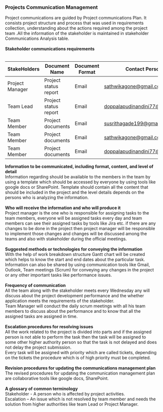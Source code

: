 <b><h3>Projects Communication Management</h3></b>
Project communications are guided by Project communications Plan. It consists project structure and process that was used in requirements collection, understanding about the actions required among the project team .All the information of the stakeholder is maintained in stakeholder Communications Analysis table.<br><br>
<b>Stakeholder communications requirements</b><br><br>


StakeHolders|Document Name |Document Format|Contact Person|Due Date|
---|---|---|---|---| 
Project Manager|Project status report|Email|sathwikagone@gmail.com|Every week
Team Lead|Project status report|Email|doppalapudinandini77@gmail.com|Every week
Team Member|Project documents|Email|susrithagade199@gmail.com|Daily
Team Member|Project documents|Email|sathwikagone@gmail.com|Daily
Team Member|Project documents|Email|doppalapudinandini77@gmail.com|Daily



<b>Information to be communicated, including format, content, and level of detail</b><br>
Information regarding should be available to the members in the team by using a template which should be accessed by everyone by using tools like google docs or SharePoint. Template should contain all the content that should be included in the project and the level details depends on the persons who is analyzing the information.<br><br>
<b>Who will receive the information and who will produce it</b><br>
Project manager is the one who is responsible for assigning tasks to the team members, everyone will be assigned tasks every day and team members can see their assigned tasks by tools like Jira etc. if there are any changes to be done in the project then project manager will be responsible to implement those changes and changes will be discussed among the teams and also with stakeholder during the official meetings.<br><br>
<b>Suggested methods or technologies for conveying the information</b><br>
With the help of work breakdown structure Gantt chart will be created which helps to know the start and end dates about the particular task. Information can also be shared by using communication tools like Gmail, Outlook, Team meetings (Scrum) for conveying any changes in the project or any other important tasks like performance issues.<br><br>
<b>Frequency of communication</b><br>
All the team along with the stakeholder meets every Wednesday any will discuss about the project development performance and the whether application meets the requirements of the stakeholder. <br>
Team Manager will conduct the daily scrum meetings with all his team members to discuss about the performance and to know that all the assigned tasks are assigned in time.<br><br>
<b>Escalation procedures for resolving issues </b><br>
All the work related to the project is divided into parts and if the assigned person is not able to perform the task then the task will be assigned to some other higher authority person so that the task is not delayed and does not delay the project submission.<br>
Every task will be assigned with priority which are called tickets, depending on the tickets the procedure which is of high priority must be completed.<br><br>
<b>Revision procedures for updating the communications management plan</b><br>
The revised procedures for updating the communication management plan are collaborative tools like google docs, SharePoint.<br><br>
<b>A glossary of common terminology</b><br>
Stakeholder - A person who is affected by project activities.<br>
Escalation – An issue which is not resolved by team member and needs the solution from higher authorities like team Lead or Project Manager.<br>





